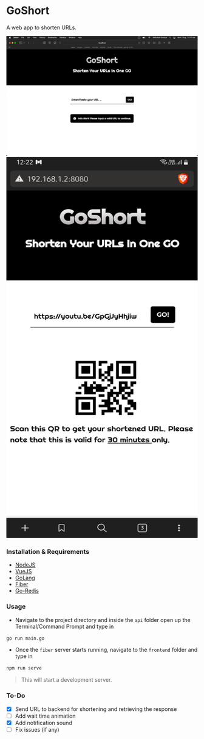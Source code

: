 # GoShort
A web app to shorten URLs.

![](goshort.png)  
<img src="https://github.com/Abhishek-Dobliyal/GoShort/blob/main/goshort-mobile.png" width="600" height="1000">

### Installation & Requirements

- [NodeJS](https://nodejs.org/en/)
- [VueJS](https://www.npmjs.com/package/vue)
- [GoLang](https://go.dev/)
- [Fiber](https://docs.gofiber.io/)
- [Go-Redis](https://github.com/go-redis/redis)

### Usage

- Navigate to the project directory and inside the `api` folder open up the Terminal/Command Prompt and type in
```bash
go run main.go
```

- Once the `fiber` server starts running, navigate to the `frontend` folder and type in
```bash
npm run serve
```

> This will start a development server.

### To-Do

- [x] Send URL to backend for shortening and retrieving the response
- [ ] Add wait time animation
- [x] Add notification sound 
- [ ] Fix issues (if any)
